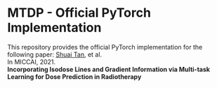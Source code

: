 # MTDP - Official PyTorch Implementation 

This repository provides the official PyTorch implementation for the following paper:
[Shuai Tan]([https://williamyang1991.github.io/](https://scholar.google.com.hk/citations?user=9KjKwDwAAAAJ&hl=zh-CN)), et al.<br>
In MICCAI, 2021.<br>
**Incorporating Isodose Lines and Gradient Information via Multi-task Learning for Dose Prediction in Radiotherapy**<br>
